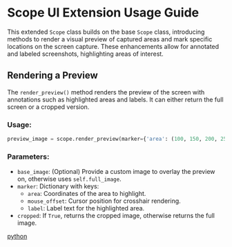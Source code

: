 Scope UI Extension Usage Guide
=================================

This extended `Scope` class builds on the base `Scope` class, introducing methods to render a visual preview of captured areas and mark specific locations on the screen capture. These enhancements allow for annotated and labeled screenshots, highlighting areas of interest.


Rendering a Preview
-------------------

The `render_preview()` method renders the preview of the screen with annotations such as highlighted areas and labels. It can either return the full screen or a cropped version.

### Usage:

```python
preview_image = scope.render_preview(marker={'area': (100, 150, 200, 250), 'mouse_offset': (120, 130), 'label': 'Highlight'})
```

### Parameters:

*   `base_image`: (Optional) Provide a custom image to overlay the preview on, otherwise uses `self.full_image`.
*   `marker`: Dictionary with keys:
    *   `area`: Coordinates of the area to highlight.
    *   `mouse_offset`: Cursor position for crosshair rendering.
    *   `label`: Label text for the highlighted area.
*   `cropped`: If `True`, returns the cropped image, otherwise returns the full image.
  
[python](../src/pyperiscope/layer2.py)